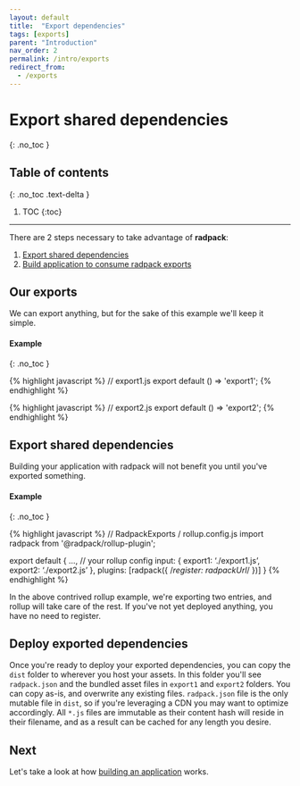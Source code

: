 ```yaml
---
layout: default
title:  "Export dependencies"
tags: [exports]
parent: "Introduction"
nav_order: 2
permalink: /intro/exports
redirect_from:
  - /exports
---
```



# Export shared dependencies
{: .no_toc }

## Table of contents
{: .no_toc .text-delta }

1. TOC
{:toc}

---

There are 2 steps necessary to take advantage of **radpack**:

1. [Export shared dependencies]({{site.baseurl}}/intro/exports)
2. [Build application to consume radpack exports]({{site.baseurl}}/intro/build)


## Our exports

We can export anything, but for the sake of this example we'll keep it simple.

#### Example
{: .no_toc }

{% highlight javascript %}
// export1.js
export default () => 'export1';
{% endhighlight %}

{% highlight javascript %}
// export2.js
export default () => 'export2';
{% endhighlight %}



## Export shared dependencies

Building your application with radpack will
not benefit you until you've exported something.

#### Example
{: .no_toc }

{% highlight javascript %}
// RadpackExports / rollup.config.js
import radpack from '@radpack/rollup-plugin';

export default {
  …, // your rollup config
  input: { export1: ‘./export1.js’, export2: ‘./export2.js’ },
  plugins: [radpack({ /*register: radpackUrl*/ })]
}
{% endhighlight %}

In the above contrived rollup example, we're exporting
two entries, and rollup will take care of the rest. If you've
not yet deployed anything, you have no need to register.


## Deploy exported dependencies

Once you're ready to deploy your exported dependencies, you can copy the `dist` folder
to wherever you host your assets. In this folder you'll see `radpack.json` and the
bundled asset files in `export1` and `export2` folders. You can copy as-is, and
overwrite any existing files. `radpack.json` file is the only mutable file in `dist`,
so if you're leveraging a CDN you may want to optimize accordingly. All `*.js` files
are immutable as their content hash will reside in their filename, and as a result
can be cached for any length you desire.



## Next

Let's take a look at how [building an application]({{site.baseurl}}/intro/build) works.
